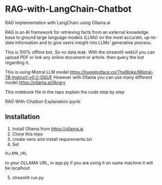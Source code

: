 # RAG-with-LangChain-Chatbot
RAG implementation with LangChain using Ollama.ai


RAG is an AI framework for retrieving facts from an external knowledge base to ground large language models (LLMs) on the most accurate, up-to-date information and to give users insight into LLMs' generative process.

This is 100% offline bot, So no data leak. With the streamlit webUI you can upload PDF or link any online document or article. then query the bot regarding it.

This is using Mistral LLM model https://huggingface.co/TheBloke/Mistral-7B-Instruct-v0.2-GGUF
However with Ollama you can use many different model https://ollama.ai/library

This notebook file in the repo explain the code step by step

RAG-With-Chatbot-Explanation.ipynb

 ## Installation

 1. Install Ollama from https://ollama.ai
 2. Clone this repo
 3. create venv and install requirements.txt
 4. Set 
 ```bash
OLLAMA_URL 
```
to your OLLAMA URL, in app.py if you are using it on same machine it will be localhost

5. streamlit run.py
